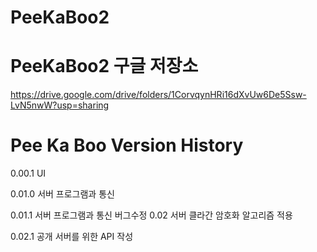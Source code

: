 # PeeKaBoo2

# PeeKaBoo2 구글 저장소
https://drive.google.com/drive/folders/1CorvqynHRi16dXvUw6De5Ssw-LvN5nwW?usp=sharing

# Pee Ka Boo Version History
0.00.1  UI 

0.01.0  서버 프로그램과 통신

0.01.1  서버 프로그램과 통신 버그수정 
0.02 서버 클라간 암호화 알고리즘 적용

0.02.1 공개 서버를 위한 API 작성 

